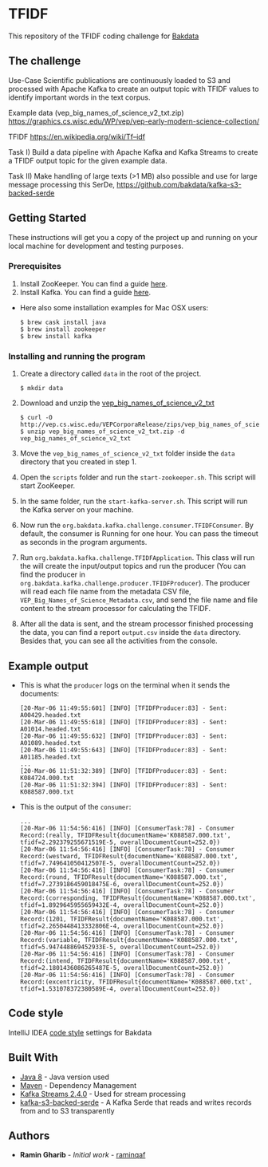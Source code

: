 # TFIDF

This repository of the TFIDF coding challenge for [Bakdata](https://github.com/bakdata)

## The challenge

Use-Case Scientific publications are continuously loaded to S3 and processed with Apache Kafka to create an output topic with TFIDF values to identify important words in the text corpus.

Example data (vep_big_names_of_science_v2_txt.zip) https://graphics.cs.wisc.edu/WP/vep/vep-early-modern-science-collection/

TFIDF https://en.wikipedia.org/wiki/Tf–idf

Task I) Build a data pipeline with Apache Kafka and Kafka Streams to create a TFIDF output topic for the given example data.

Task II) Make handling of large texts (>1 MB) also possible and use for large message processing this SerDe, https://github.com/bakdata/kafka-s3-backed-serde

## Getting Started

These instructions will get you a copy of the project up and running on your local machine for development and testing purposes.

### Prerequisites

1. Install ZooKeeper. You can find a guide [here](https://www.tutorialspoint.com/zookeeper/zookeeper_installation.htm).
2. Install Kafka. You can find a guide [here](https://kafka.apache.org/quickstart).<br/>

* Here also some installation examples for Mac OSX users:

    ```console
    $ brew cask install java
    $ brew install zookeeper
    $ brew install kafka
    ```

### Installing and running the program

1. Create a directory called `data` in the root of the project.

    ```
    $ mkdir data
    ```

2. Download and unzip the [vep_big_names_of_science_v2_txt](http://vep.cs.wisc.edu/VEPCorporaRelease/zips/vep_big_names_of_science_v2_txt.zip)

    ```
    $ curl -O http://vep.cs.wisc.edu/VEPCorporaRelease/zips/vep_big_names_of_science_v2_txt.zip
    $ unzip vep_big_names_of_science_v2_txt.zip -d vep_big_names_of_science_v2_txt
    ```
   
3. Move the `vep_big_names_of_science_v2_txt` folder inside the `data` directory that you created in step 1.

4. Open the `scripts` folder and run the `start-zookeeper.sh`. This script will start ZooKeeper.

5. In the same folder, run the `start-kafka-server.sh`. This script will run the Kafka server on your machine.

6. Now run the `org.bakdata.kafka.challenge.consumer.TFIDFConsumer`. By default, the consumer is Running for one hour. You can pass the timeout as seconds in the program arguments.

7. Run `org.bakdata.kafka.challenge.TFIDFApplication`. This class will run the will create the input/output topics and run the producer (You can find the producer in `org.bakdata.kafka.challenge.producer.TFIDFProducer`).
The producer will read each file name from the metadata CSV file, `VEP_Big_Names_of_Science_Metadata.csv`, and send the file name and file content to the stream processor for calculating the TFIDF.

8. After all the data is sent, and the stream processor finished processing the data, you can find a report `output.csv` inside the `data` directory.
Besides that, you can see all the activities from the console.

## Example output
* This is what the `producer` logs on the terminal when it sends the documents:
    ```
    [20-Mar-06 11:49:55:601] [INFO] [TFIDFProducer:83] - Sent: A00429.headed.txt
    [20-Mar-06 11:49:55:618] [INFO] [TFIDFProducer:83] - Sent: A01014.headed.txt
    [20-Mar-06 11:49:55:632] [INFO] [TFIDFProducer:83] - Sent: A01089.headed.txt
    [20-Mar-06 11:49:55:643] [INFO] [TFIDFProducer:83] - Sent: A01185.headed.txt
    ...
    [20-Mar-06 11:51:32:389] [INFO] [TFIDFProducer:83] - Sent: K084724.000.txt
    [20-Mar-06 11:51:32:394] [INFO] [TFIDFProducer:83] - Sent: K088587.000.txt
    ```
* This is the output of the `consumer`:
    ```
    ...
    [20-Mar-06 11:54:56:416] [INFO] [ConsumerTask:78] - Consumer Record:(really, TFIDFResult{documentName='K088587.000.txt', tfidf=2.292379255671519E-5, overallDocumentCount=252.0})
    [20-Mar-06 11:54:56:416] [INFO] [ConsumerTask:78] - Consumer Record:(westward, TFIDFResult{documentName='K088587.000.txt', tfidf=7.749641050412507E-5, overallDocumentCount=252.0})
    [20-Mar-06 11:54:56:416] [INFO] [ConsumerTask:78] - Consumer Record:(round, TFIDFResult{documentName='K088587.000.txt', tfidf=7.2739186459018475E-6, overallDocumentCount=252.0})
    [20-Mar-06 11:54:56:416] [INFO] [ConsumerTask:78] - Consumer Record:(corresponding, TFIDFResult{documentName='K088587.000.txt', tfidf=1.8929645955659432E-4, overallDocumentCount=252.0})
    [20-Mar-06 11:54:56:416] [INFO] [ConsumerTask:78] - Consumer Record:(1201, TFIDFResult{documentName='K088587.000.txt', tfidf=2.2650448413332806E-4, overallDocumentCount=252.0})
    [20-Mar-06 11:54:56:416] [INFO] [ConsumerTask:78] - Consumer Record:(variable, TFIDFResult{documentName='K088587.000.txt', tfidf=5.947448869452933E-5, overallDocumentCount=252.0})
    [20-Mar-06 11:54:56:416] [INFO] [ConsumerTask:78] - Consumer Record:(intend, TFIDFResult{documentName='K088587.000.txt', tfidf=2.1801436086265487E-5, overallDocumentCount=252.0})
    [20-Mar-06 11:54:56:416] [INFO] [ConsumerTask:78] - Consumer Record:(excentricity, TFIDFResult{documentName='K088587.000.txt', tfidf=1.531078372380589E-4, overallDocumentCount=252.0})
    ```

## Code style

IntelliJ IDEA [code style](https://github.com/bakdata/bakdata-code-styles) settings for Bakdata

## Built With

* [Java 8](https://www.oracle.com/technetwork/java/javase/overview/java8-2100321.html) - Java version used
* [Maven](https://maven.apache.org/) - Dependency Management
* [Kafka Streams 2.4.0](https://www.apache.org/dist/kafka/2.4.0/RELEASE_NOTES.html) - Used for stream processing
* [kafka-s3-backed-serde](https://github.com/bakdata/kafka-s3-backed-serde) - A Kafka Serde that reads and writes records from and to S3 transparently

## Authors

* **Ramin Gharib** - *Initial work* - [raminqaf](https://github.com/raminqaf)
